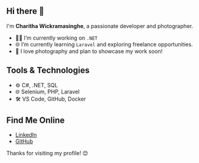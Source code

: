 ## Hi there 👋

<!--
**charithawickramasinghe/charithawickramasinghe** is a ✨ _special_ ✨ repository because its `README.md` (this file) appears on your GitHub profile.

Here are some ideas to get you started:

- 🔭 I’m currently working on ...
- 🌱 I’m currently learning ...
- 👯 I’m looking to collaborate on ...
- 🤔 I’m looking for help with ...
- 💬 Ask me about ...
- 📫 How to reach me: ...
- 😄 Pronouns: ...
- ⚡ Fun fact: ...
-->

I'm **Charitha Wickramasinghe**, a passionate developer and photographer.
- 👨‍💻 I’m currently working on `.NET`
- 🌐 I’m currently learning `Laravel` and exploring freelance opportunities.
- 📸 I love photography and plan to showcase my work soon!

## Tools & Technologies
- ⚙️ C#, .NET, SQL
- 🌐 Selenium, PHP, Laravel
- 🛠️ VS Code, GitHub, Docker

## Find Me Online
- [LinkedIn](https://linkedin.com/in/charithacw)
- [GitHub](https://github.com/charithawickramasinghe)

Thanks for visiting my profile! 😊
